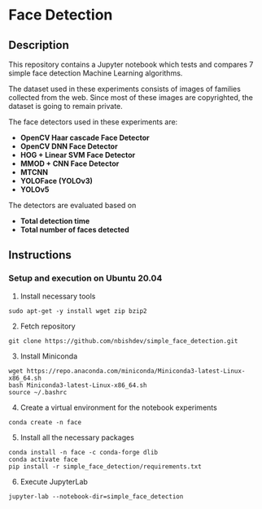 # Face Detection

## Description
This repository contains a Jupyter notebook which tests and compares 7 simple face detection Machine Learning algorithms.

The dataset used in these experiments consists of images of families collected from the web. Since most of these images are copyrighted, the dataset is going to remain private.

The face detectors used in these experiments are:
* **OpenCV Haar cascade Face Detector**
* **OpenCV DNN Face Detector**
* **HOG + Linear SVM Face Detector**
* **MMOD + CNN Face Detector**
* **MTCNN**
* **YOLOFace (YOLOv3)**
* **YOLOv5**

The detectors are evaluated based on
* **Total detection time**
* **Total number of faces detected**


## Instructions
### Setup and execution on Ubuntu 20.04

1. Install necessary tools
```console
sudo apt-get -y install wget zip bzip2
```

2. Fetch repository
```console
git clone https://github.com/nbishdev/simple_face_detection.git
```

3. Install Miniconda
```console
wget https://repo.anaconda.com/miniconda/Miniconda3-latest-Linux-x86_64.sh
bash Miniconda3-latest-Linux-x86_64.sh
source ~/.bashrc
```

4. Create a virtual environment for the notebook experiments
```console
conda create -n face
```

5. Install all the necessary packages
```console
conda install -n face -c conda-forge dlib
conda activate face
pip install -r simple_face_detection/requirements.txt
```

6. Execute JupyterLab
```console
jupyter-lab --notebook-dir=simple_face_detection
```
